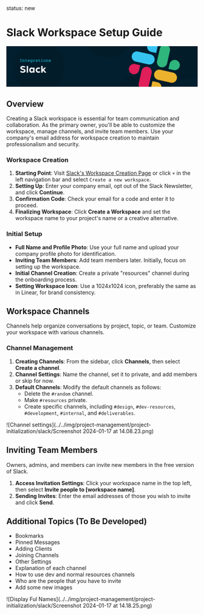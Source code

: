 status: new

# Slack Workspace Setup Guide

![Slack Logo](../../img/project-management/project-initialization/slack/b88694e-Cloudsmith-Integrations-Banner-Slack.png)

## Overview

Creating a Slack workspace is essential for team communication and collaboration. As the primary owner, you'll be able to customize the workspace, manage channels, and invite team members. Use your company's email address for workspace creation to maintain professionalism and security.

### Workspace Creation

1. **Starting Point**: Visit [Slack's Workspace Creation Page](https://slack.com/get-started#/createnew) or click `+` in the left navigation bar and select `Create a new workspace`.
2. **Setting Up**: Enter your company email, opt out of the Slack Newsletter, and click **Continue**.
3. **Confirmation Code**: Check your email for a code and enter it to proceed.
4. **Finalizing Workspace**: Click **Create a Workspace** and set the workspace name to your project's name or a creative alternative.

### Initial Setup

- **Full Name and Profile Photo**: Use your full name and upload your company profile photo for identification.
- **Inviting Team Members**: Add team members later. Initially, focus on setting up the workspace.
- **Initial Channel Creation**: Create a private "resources" channel during the onboarding process.
- **Setting Workspace Icon**: Use a 1024x1024 icon, preferably the same as in Linear, for brand consistency.

## Workspace Channels

Channels help organize conversations by project, topic, or team. Customize your workspace with various channels.

### Channel Management

1. **Creating Channels**: From the sidebar, click **Channels**, then select **Create a channel**.
2. **Channel Settings**: Name the channel, set it to private, and add members or skip for now.
3. **Default Channels**: Modify the default channels as follows:
    - Delete the `#random` channel.
    - Make `#resources` private.
    - Create specific channels, including `#design`, `#dev-resources`, `#development`, `#internal`, and `#deliverables`.

![Channel settings](../../img/project-management/project-initialization/slack/Screenshot 2024-01-17 at 14.08.23.png)

## Inviting Team Members

Owners, admins, and members can invite new members in the free version of Slack.

1. **Access Invitation Settings**: Click your workspace name in the top left, then select **Invite people to [workspace name]**.
2. **Sending Invites**: Enter the email addresses of those you wish to invite and click **Send**.

## Additional Topics (To Be Developed)

- Bookmarks
- Pinned Messages
- Adding Clients
- Joining Channels
- Other Settings
- Explanation of each channel
- How to use dev and normal resources channels
- Who are the people that you have to invite
- Add some new images

![Display Ful Names](../../img/project-management/project-initialization/slack/Screenshot 2024-01-17 at 14.18.25.png)
